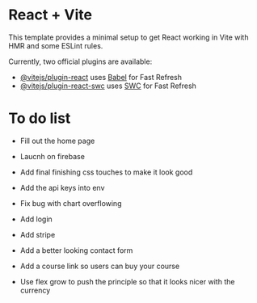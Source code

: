 # React + Vite

This template provides a minimal setup to get React working in Vite with HMR and some ESLint rules.

Currently, two official plugins are available:

- [@vitejs/plugin-react](https://github.com/vitejs/vite-plugin-react/blob/main/packages/plugin-react/README.md) uses [Babel](https://babeljs.io/) for Fast Refresh
- [@vitejs/plugin-react-swc](https://github.com/vitejs/vite-plugin-react-swc) uses [SWC](https://swc.rs/) for Fast Refresh

# To do list

- Fill out the home page
- Laucnh on firebase
- Add final finishing css touches to make it look good

- Add the api keys into env
- Fix bug with chart overflowing
- Add login
- Add stripe
- Add a better looking contact form
- Add a course link so users can buy your course
- Use flex grow to push the principle so that it looks nicer with the currency

